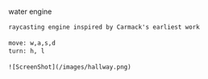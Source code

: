water engine

    raycasting engine inspired by Carmack's earliest work

    move: w,a,s,d
    turn: h, l

    ![ScreenShot](/images/hallway.png)

